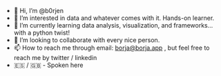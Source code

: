 - 👋 Hi, I’m @b0rjen
- 👀 I’m interested in data and whatever comes with it. Hands-on learner.
- 🌱 I’m currently learning data analysis, visualization, and frameworks... with a python twist!
- 💞️ I’m looking to collaborate with every nice person.
- 📫 How to reach me through email: borja@borja.app , but feel free to reach me by twitter / linkedin
- 🇪🇸 / 🇬🇧 󠁧󠁢󠁥󠁮󠁧󠁿- Spoken here

<!---
b0rjen/b0rjen is a ✨ special ✨ repository because its `README.md` (this file) appears on your GitHub profile.
You can click the Preview link to take a look at your changes.
--->
